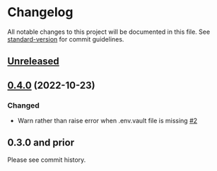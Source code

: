# Changelog

All notable changes to this project will be documented in this file. See [standard-version](https://github.com/conventional-changelog/standard-version) for commit guidelines.

## [Unreleased](https://github.com/dotenv-org/dotenv-vault/compare/v0.4.0...master)

## [0.4.0](https://github.com/dotenv-org/dotenv-vault/compare/v0.3.0...v0.4.0) (2022-10-23)

### Changed

- Warn rather than raise error when .env.vault file is missing [#2](https://github.com/dotenv-org/dotenv-vault-core/pull/2)

## 0.3.0 and prior

Please see commit history.


